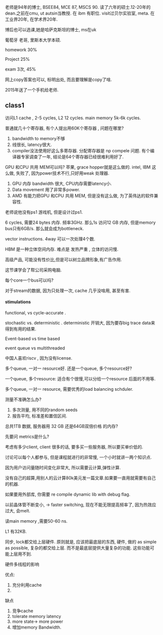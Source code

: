 老师是94年的博士, BSEE84,  MCE  87,  MSCS 90. 读了六年的硕士.12-20年的dean.之前在cmu, ut autsin当教授. 在 ibm 有职位. visit过贝尔实验室, meta. 在工业界20年, 在学术界20年.  

博后也可以选课,她是哈萨克斯坦的博士, ms在uk

葡萄牙 老哥, 里斯本大学本硕.

homework 30% 

Project 25%

exam 3次,  45%

网上copy答案也可以,  标明出处, 而且要理解是copy了啥.

2015年送了一个手机给老师.

## class1

访问L1 cache , 2-5 cycles, L2 12 cycles. main memory 5k-6k cycles.

普通就几十个寄存器, 有个人提出用60K个寄存器  , 问题在哪里?

1. bandwidth to memory不够
2. 线很长, latency很大. 
3. compiler没法使用好这么多寄存器. 分配寄存器是 np compele 问题.   有个编译器专家调查了一年, 结论是64个寄存器已经很难利用好了.

GPU 和CPU 共用 MEM可以吗?  苹果,  grace hopper就是这么做的. intel, IBM 这么做, 失败了, 因为power技术不行,只好用weak 处理器. 

1. GPU 内存 bandwidth 很大, CPU内存需要latency小. 
2. Data movement 用了非常多power.
3. AMD 有能力把GPU 和CPU 共用 MEM, 但是没有这么做, 为了英伟达的软件兼容性.

老师说他没有ps1 游戏机, 但是设计过ps1.

6 cycles, 需要24 bytes 内存.  频率3GHz. 那么1s 访问12 GB 内存, 但是memory bus只有6GB/s. 那么就会成为bottleneck.

vector instructions. 4way  可以一次处理4个数. 

HBM 是一种立体空间内存.   难点是 发热严重 ,  立体的访问慢. 

高级产品, 可能没有性价比,但是可以树立品牌形象,有广告作用.  

这节课学会了帮公司采购电脑.

每个core一个bus可以吗? 

对于stream的数据, 因为只处理一次,  cache 几乎没啥用, 甚至有害. 

#### stimulations

functional, vs cycle-accurate .

stochastic vs. deterministic .   deterministic 开销大, 因为要存big trace data来得到有用的结果.

Event-based vs time based

event queue vs multithreaded

中国人喜欢riscv , 因为没有license.





多个queue, 一对一 resource好. 还是一个queue,  多个resource好?

一个queue,  多个resource:   适合有个很慢,可以分给一个resource 后面的不用等.

 多个queue, 一对一 resource, 需要优秀的load balancing schduler.  



测量不准确怎么办?

1. 多次测量, 用不同的random seeds
2. 报告平均, 标准差和置信区间. 



总共1TB 数据, 服务器用 32 GB 还是64GB双倍价格 的内存? 

先要问 metrics是什么? 

考虑有多少client, client 很多的话, 要多买一些服务器, 所以要买单价低的. 



讨论可以每个人都参与, 但是课程就进行的非常慢, 一个小时就讲一两个知识点. 

因为用户访问量随时间变化非常大, 所以需要云计算,弹性计算. 

没有自己的超算,用别人的云计算80k美元发一篇文章.如果要一直用就需要有自己的机器. 

如果要用外部库, 你需要 re compile dynamic lib with debug flag.



以前晶体管不断变小, ->  faster switching, 现在不能无限提高频率了, 因为热效应过大, 会melt.

读main memory ,需要50-60 ns.

L1  有32KB.

同步, lock都交给上层硬件. 原则就是, 应该把最底层的东西, 硬件,  做的 as simple as possible, 复杂的都交给上层. 而不是最底层提供大量复杂的功能. 这些功能可能上层用不到. 



硬件多线程的影响

优点:

1. 充分利用cache
2. 

缺点

1. 竞争cache
2. tolerate memory latency
3. more state-> more power
4. 增加memory Bandwidth.
